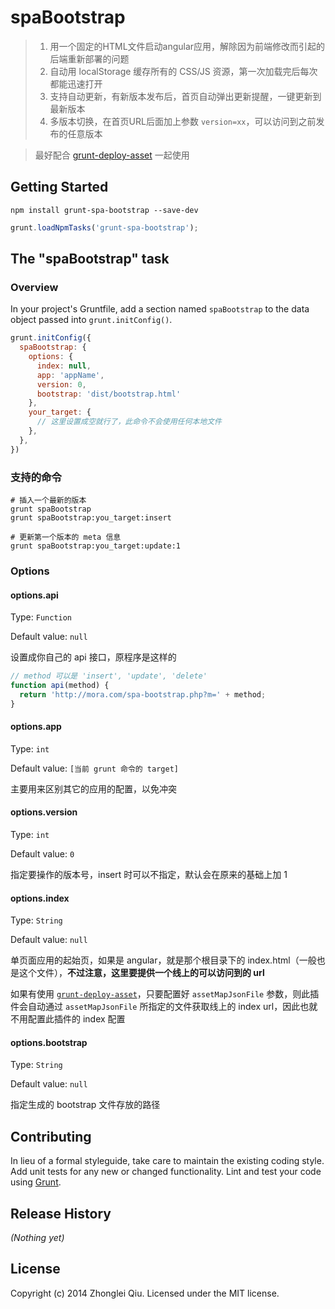# spaBootstrap

> 1. 用一个固定的HTML文件启动angular应用，解除因为前端修改而引起的后端重新部署的问题
> 2. 自动用 localStorage 缓存所有的 CSS/JS 资源，第一次加载完后每次都能迅速打开
> 3. 支持自动更新，有新版本发布后，首页自动弹出更新提醒，一键更新到最新版本
> 4. 多版本切换，在首页URL后面加上参数 `version=xx`，可以访问到之前发布的任意版本

> 最好配合 [grunt-deploy-asset](https://github.com/qiu8310/grunt-deploy-asset) 一起使用

## Getting Started

```shell
npm install grunt-spa-bootstrap --save-dev
```

```js
grunt.loadNpmTasks('grunt-spa-bootstrap');
```

## The "spaBootstrap" task

### Overview
In your project's Gruntfile, add a section named `spaBootstrap` to the data object passed into `grunt.initConfig()`.

```js
grunt.initConfig({
  spaBootstrap: {
    options: {
      index: null,
      app: 'appName',
      version: 0,
      bootstrap: 'dist/bootstrap.html'
    },
    your_target: {
      // 这里设置成空就行了，此命令不会使用任何本地文件
    },
  },
})
```

### 支持的命令
```shell
# 插入一个最新的版本
grunt spaBootstrap
grunt spaBootstrap:you_target:insert

# 更新第一个版本的 meta 信息
grunt spaBootstrap:you_target:update:1  
```

### Options

#### options.api
Type: `Function`

Default value: `null`

设置成你自己的 api 接口，原程序是这样的
```js
// method 可以是 'insert', 'update', 'delete'
function api(method) {
  return 'http://mora.com/spa-bootstrap.php?m=' + method;
}
```

#### options.app
Type: `int`

Default value: `[当前 grunt 命令的 target]`

主要用来区别其它的应用的配置，以免冲突

#### options.version
Type: `int`

Default value: `0`

指定要操作的版本号，insert 时可以不指定，默认会在原来的基础上加 1

#### options.index
Type: `String`

Default value: `null`

单页面应用的起始页，如果是 angular，就是那个根目录下的 index.html（一般也是这个文件），__不过注意，这里要提供一个线上的可以访问到的 url__

如果有使用 [`grunt-deploy-asset`](https://github.com/qiu8310/grunt-deploy-asset)，只要配置好 `assetMapJsonFile` 参数，则此插件会自动通过 `assetMapJsonFile` 所指定的文件获取线上的 index url，因此也就不用配置此插件的 index 配置


#### options.bootstrap
Type: `String` 

Default value: `null`

指定生成的 bootstrap 文件存放的路径

## Contributing
In lieu of a formal styleguide, take care to maintain the existing coding style. Add unit tests for any new or changed functionality. Lint and test your code using [Grunt](http://gruntjs.com/).

## Release History
_(Nothing yet)_

## License
Copyright (c) 2014 Zhonglei Qiu. Licensed under the MIT license.
